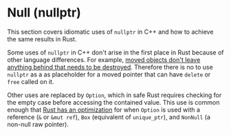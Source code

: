 # Null (nullptr)

This section covers idiomatic uses of `nullptr` in C++ and how to achieve the
same results in Rust.

Some uses of `nullptr` in C++ don't arise in the first place in Rust because of
other language differences. For example, [moved objects don't leave anything
behind that needs to be destroyed](/idioms/null/moved_members.md). Therefore
there is no to use `nullptr` as a as placeholder for a moved pointer that can
have `delete` or `free` called on it.

Other uses are replaced by `Option`, which in safe Rust requires checking for
the empty case before accessing the contained value. This use is common enough
that [Rust has an
optimization](https://doc.rust-lang.org/std/option/index.html#representation)
for when `Option` is used with a reference (`&` or `&mut ref`), `Box`
(equivalent of `unique_ptr`), and `NonNull` (a non-null raw pointer).
